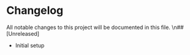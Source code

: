 # Changelog
All notable changes to this project will be documented in this file.
\n## [Unreleased]
- Initial setup